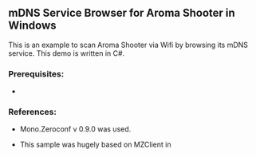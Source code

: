 ## mDNS Service Browser for Aroma Shooter in Windows

This is an example to scan Aroma Shooter via Wifi by browsing its mDNS service. This demo is written in C#. 

### Prerequisites:

- [Apple Bonjour for Windows]: https://developer.apple.com/bonjour/

### References:

- Mono.Zeroconf v 0.9.0 was used. 

  [More about Zeroconf]: https://www.mono-project.com/archived/monozeroconf/	"More about Zeroconf"

- This sample was hugely based on MZClient in 

  [Repository]: https://github.com/mono/Mono.Zeroconf	"Zeroconf repository"